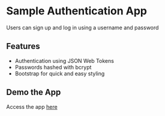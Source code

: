 # Sample Authentication App

Users can sign up and log in using a username and password

## Features
- Authentication using JSON Web Tokens
- Passwords hashed with bcrypt
- Bootstrap for quick and easy styling

## Demo the App

Access the app [here](walnut-auth.herokuapp.com)
